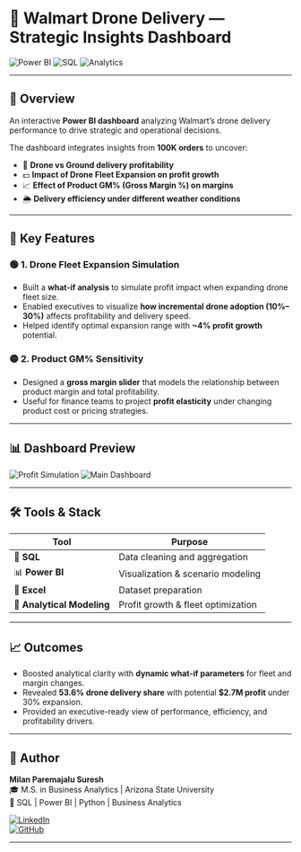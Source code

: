 # 🚀 Walmart Drone Delivery — Strategic Insights Dashboard  

![Power BI](https://img.shields.io/badge/PowerBI-Dashboard-F2C811?style=for-the-badge&logo=powerbi&logoColor=black)
![SQL](https://img.shields.io/badge/SQL-Backend-4479A1?style=for-the-badge&logo=postgresql&logoColor=white)
![Analytics](https://img.shields.io/badge/Business-Analytics-blue?style=for-the-badge&logo=googleanalytics)

---

## 🧠 Overview  

An interactive **Power BI dashboard** analyzing Walmart’s drone delivery performance to drive strategic and operational decisions.  

The dashboard integrates insights from **100K orders** to uncover:  
- 🚁 **Drone vs Ground delivery profitability**  
- 💵 **Impact of Drone Fleet Expansion on profit growth**  
- 📈 **Effect of Product GM% (Gross Margin %) on margins**  
- 🌦️ **Delivery efficiency under different weather conditions**  

---

## 🎯 Key Features  

### 🟢 1. Drone Fleet Expansion Simulation  
- Built a **what-if analysis** to simulate profit impact when expanding drone fleet size.  
- Enabled executives to visualize **how incremental drone adoption (10%–30%)** affects profitability and delivery speed.  
- Helped identify optimal expansion range with **~4% profit growth** potential.  

### 🟡 2. Product GM% Sensitivity  
- Designed a **gross margin slider** that models the relationship between product margin and total profitability.  
- Useful for finance teams to project **profit elasticity** under changing product cost or pricing strategies.  

---

## 📊 Dashboard Preview  


![Profit Simulation](https://github.com/milan121999/Walmart-Drone-Delivery/Dashboard/Screenshots/scenario-profit-curve.png) 
![Main Dashboard](https://github.com/milan121999/Walmart-Drone-Delivery/Dashboard/Screenshots/Overview.png) 

---

## 🛠️ Tools & Stack  

| Tool | Purpose |
|------|----------|
| 🐬 **SQL** | Data cleaning and aggregation |
| 📊 **Power BI** | Visualization & scenario modeling |
| 🧮 **Excel** | Dataset preparation |
| 🧠 **Analytical Modeling** | Profit growth & fleet optimization |

---

## 📈 Outcomes  

- Boosted analytical clarity with **dynamic what-if parameters** for fleet and margin changes.  
- Revealed **53.6% drone delivery share** with potential **$2.7M profit** under 30% expansion.  
- Provided an executive-ready view of performance, efficiency, and profitability drivers.  

---

## 👤 Author  

**Milan Paremajalu Suresh**  
🎓 M.S. in Business Analytics | Arizona State University  
💼 SQL | Power BI | Python | Business Analytics  

[![LinkedIn](https://img.shields.io/badge/LinkedIn-Connect-blue?style=for-the-badge&logo=linkedin)](https://www.linkedin.com/in/milan-paremajalu-suresh-311028205/)  
[![GitHub](https://img.shields.io/badge/GitHub-Portfolio-black?style=for-the-badge&logo=github)](https://github.com/milan121999)

---
